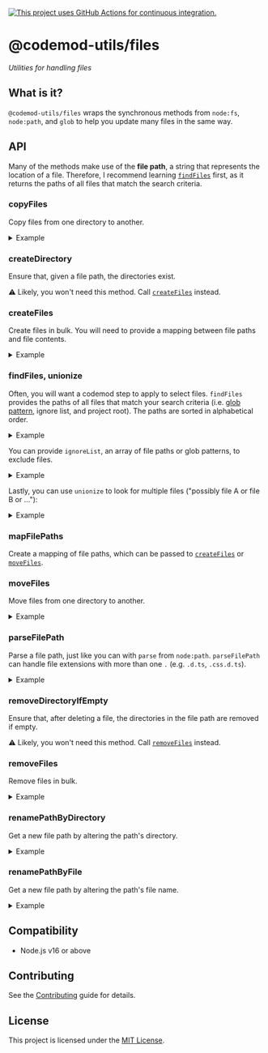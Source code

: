 [![This project uses GitHub Actions for continuous integration.](https://github.com/ijlee2/codemod-utils/actions/workflows/ci.yml/badge.svg)](https://github.com/ijlee2/codemod-utils/actions/workflows/ci.yml)

# @codemod-utils/files

_Utilities for handling files_


## What is it?

`@codemod-utils/files` wraps the synchronous methods from `node:fs`, `node:path`, and `glob` to help you update many files in the same way.


## API

Many of the methods make use of the **file path**, a string that represents the location of a file. Therefore, I recommend learning [`findFiles`](#findfiles-unionize) first, as it returns the paths of all files that match the search criteria.


### copyFiles

Copy files from one directory to another.

<details>

<summary>Example</summary>

In [`ember-codemod-v1-to-v2`](https://github.com/ijlee2/ember-codemod-v1-to-v2/), we want to copy some files from the project root to the addon package.

```js
import { copyFiles, mapFilePaths } from '@codemod-utils/files';

const filePaths = [/* ... */];

const filePathMap = mapFilePaths(filePaths, {
  from: '',
  to: '__addonLocation__',
});

copyFiles(filePathMap, {
  projectRoot: '__projectRoot__',
});
```

</details>


### createDirectory

Ensure that, given a file path, the directories exist.

⚠️ Likely, you won't need this method. Call [`createFiles`](#createfiles) instead.


### createFiles

Create files in bulk. You will need to provide a mapping between file paths and file contents.

<details>

<summary>Example</summary>

```js
import { createFiles } from '@codemod-utils/files';

const fileMap = new Map([
  ['LICENSE.md', 'The MIT License (MIT)'],
  ['README.md', '# ember-container-query'],
]);

createFiles(fileMap, {
  projectRoot: '__projectRoot__',
});
```

</details>


### findFiles, unionize

Often, you will want a codemod step to apply to select files. `findFiles` provides the paths of all files that match your search criteria (i.e. [glob pattern](https://github.com/isaacs/node-glob#glob-primer), ignore list, and project root). The paths are sorted in alphabetical order.

<details>

<summary>Example</summary>

In [`ember-codemod-v1-to-v2`](https://github.com/ijlee2/ember-codemod-v1-to-v2/), we want to move the `tests/dummy` folder to the test-app package.

```js
import { findfiles } from '@codemod-utils/files';

const filePaths = findFiles('tests/dummy/**/*', {
  projectRoot: '__projectRoot__',
});
```

</details>

You can provide `ignoreList`, an array of file paths or glob patterns, to exclude files.

<details>

<summary>Example</summary>

In [`ember-codemod-v1-to-v2`](https://github.com/ijlee2/ember-codemod-v1-to-v2/), we want to move some files in `tests` to the test-app package's `tests` folder.

```js
import { findfiles } from '@codemod-utils/files';

const filePaths = findFiles('tests/**/*', {
  ignoreList: ['tests/dummy/**/*'],
  projectRoot: '__projectRoot__',
});
```

</details>

Lastly, you can use `unionize` to look for multiple files ("possibly file A or file B or ..."):

<details>

<summary>Example</summary>

```js
import { findfiles, unionize } from '@codemod-utils/files';

const files = ['LICENSE.md', 'README.md'];

const filePaths = findFiles(unionize(files), {
  projectRoot: '__projectRoot__',
});
```

</details>


### mapFilePaths

Create a mapping of file paths, which can be passed to [`createFiles`](#createfiles) or [`moveFiles`](#movefiles). 


### moveFiles

Move files from one directory to another.

<details>

<summary>Example</summary>

In [`ember-codemod-v1-to-v2`](https://github.com/ijlee2/ember-codemod-v1-to-v2/), we want to move some files from the project root to the test-app package.

```js
import { mapFilePaths, moveFiles } from '@codemod-utils/files';

const filePaths = [/* ... */];

const filePathMap = mapFilePaths(filePaths, {
  from: '',
  to: '__testAppLocation__',
});

moveFiles(filePathMap, {
  projectRoot: '__projectRoot__',
});
```

</details>


### parseFilePath

Parse a file path, just like you can with `parse` from `node:path`. `parseFilePath` can handle file extensions with more than one `.` (e.g. `.d.ts`, `.css.d.ts`).

<details>

<summary>Example</summary>

```js
import { parseFilePath } from '@codemod-utils/files';

const filePath = 'src/components/navigation-menu.d.ts';
const { base, dir, ext, name } = parseFilePath(filePath);

/*
  base = 'navigation-menu.d.ts'
  dir = 'src/components'
  ext = '.d.ts'
  name = 'navigation-menu'
*/
```

</details>


### removeDirectoryIfEmpty

Ensure that, after deleting a file, the directories in the file path are removed if empty.

⚠️ Likely, you won't need this method. Call [`removeFiles`](#removefiles) instead.


### removeFiles

Remove files in bulk.

<details>

<summary>Example</summary>

```js
import { removeFiles } from '@codemod-utils/files';

const filePaths = ['LICENSE.md', 'README.md'];

removeFiles(filePaths, {
  projectRoot: '__projectRoot__',
});
```

</details>


### renamePathByDirectory

Get a new file path by altering the path's directory.

<details>

<summary>Example</summary>

In [`ember-codemod-v1-to-v2`](https://github.com/ijlee2/ember-codemod-v1-to-v2/), we want to compute `appReexports`. To do so, we find all files in the `app` folder, then remove the word `app` from each file path.

```js
import { findFiles, renamePathByDirectory } from '@codemod-utils/files';

function getAppReexports(options) {
  const { projectRoot } = options;

  const filePaths = findFiles('app/**/*.js', {
    cwd: projectRoot,
  });

  return filePaths
    .map((filePath) => {
      return renameDirectory(filePath, {
        from: 'app',
        to: '',
      });
    })
    .sort();
}
```

</details>


### renamePathByFile

Get a new file path by altering the path's file name.

<details>

<summary>Example</summary>

In [`ember-codemod-pod-to-octane`](https://github.com/ijlee2/ember-codemod-pod-to-octane/), we want to "un-pod" components. To do so, we find all files in the `app/components` folder, then adjust the file name.

```js
import { findFiles, renamePathByFile } from '@codemod-utils/files';

function migrationStrategyForComponentClasses(options) {
  const { projectRoot } = options;

  const filePaths = findFiles('app/components/**/component.{d.ts,js,ts}', {
    projectRoot,
  });

  return filePaths.map((oldFilePath) => {
    const newFilePath = renamePathByFile(oldFilePath, {
      find: {
        directory: 'app/components',
        file: 'component',
      },
      replace: (key) => {
        return `app/components/${key}`;
      },
    });

    return [oldFilePath, newFilePath];
  });
}
```

</details>


## Compatibility

- Node.js v16 or above


## Contributing

See the [Contributing](../../CONTRIBUTING.md) guide for details.


## License

This project is licensed under the [MIT License](LICENSE.md).
